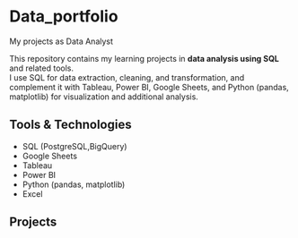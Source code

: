 # Data_portfolio
My projects as Data Analyst

This repository contains my learning projects in **data analysis using SQL** and related tools.  
I use SQL for data extraction, cleaning, and transformation, and complement it with Tableau, Power BI, Google Sheets, and Python (pandas, matplotlib) for visualization and additional analysis.  

## Tools & Technologies
- SQL (PostgreSQL,BigQuery)
- Google Sheets
- Tableau
- Power BI
- Python (pandas, matplotlib)
- Excel

## Projects
